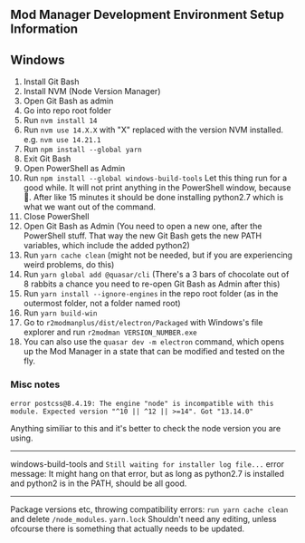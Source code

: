 ## Mod Manager Development Environment Setup Information

## Windows

1. Install Git Bash
2. Install NVM (Node Version Manager)
3. Open Git Bash as admin
4. Go into repo root folder
5. Run `nvm install 14`
6. Run `nvm use 14.X.X` with "X" replaced with the version NVM installed. e.g. `nvm use 14.21.1`
7. Run `npm install --global yarn`
8. Exit Git Bash
9. Open PowerShell as Admin
10. Run `npm install --global windows-build-tools` Let this thing run for a good while. It will not print anything in the PowerShell window, because 💩. After like 15 minutes it should be done installing python2.7 which is what we want out of the command.
11. Close PowerShell
12. Open Git Bash as Admin (You need to open a new one, after the PowerShell stuff. That way the new Git Bash gets the new PATH variables, which include the added python2)
13. Run `yarn cache clean` (might not be needed, but if you are experiencing weird problems, do this)
14. Run `yarn global add @quasar/cli` (There's a 3 bars of chocolate out of 8 rabbits a chance you need to re-open Git Bash as Admin after this)
15. Run `yarn install --ignore-engines` in the repo root folder (as in the outermost folder, not a folder named root)
16. Run `yarn build-win`
17. Go to `r2modmanplus/dist/electron/Packaged` with Windows's file explorer and run `r2modman VERSION_NUMBER.exe`
18. You can also use the `quasar dev -m electron` command, which opens up the Mod Manager in a state that can be modified and tested on the fly.

### Misc notes

```
error postcss@8.4.19: The engine "node" is incompatible with this module. Expected version "^10 || ^12 || >=14". Got "13.14.0"
```

Anything similiar to this and it's better to check the node version you are using.

---

windows-build-tools and `Still waiting for installer log file...` error message: It might hang on that error, but as long as python2.7 is installed and python2 is in the PATH, should be all good.

---

Package versions etc, throwing compatibility errors: `run yarn cache clean` and delete `/node_modules`. `yarn.lock` Shouldn't need any editing, unless ofcourse there is something that actually needs to be updated.
